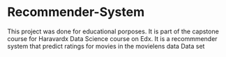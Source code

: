 # Recommender-System
This project was done for educational porposes. It is part of the capstone course for Haravardx Data Science course on Edx.
It is a recommmender system that predict ratings for movies in the movielens data Data set
